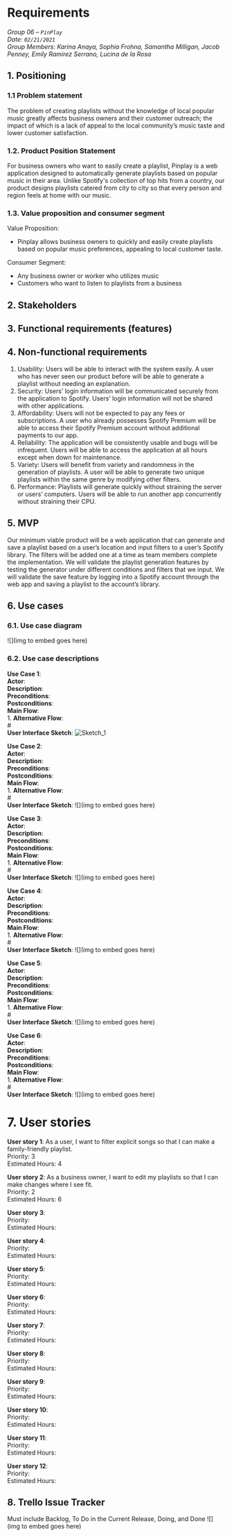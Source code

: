 

# Requirements

*Group 06 – `PinPlay`\
Date: `02/21/2021`\
Group Members: Karina Anaya, Sophia Frohna, Samantha Milligan, Jacob Penney, Emily Ramirez Serrano, Lucina de la Rosa*

## 1. Positioning
### 1.1 Problem statement

The problem of creating playlists without the knowledge of local popular music greatly affects business owners and their customer outreach; the impact of which is a lack of appeal to the local community’s music taste and lower customer satisfaction.

### 1.2. Product Position Statement

For business owners who want to easily create a playlist, Pinplay is a web application designed to automatically generate playlists based on popular music in their area. Unlike Spotify's collection of top hits from a country, our product designs playlists catered from city to city so that every person and region feels at home with our music.

### 1.3. Value proposition and consumer segment

Value Proposition:
* Pinplay allows business owners to quickly and easily create playlists based on popular music preferences, appealing to local customer taste.

Consumer Segment:
- Any business owner or worker who utilizes music
- Customers who want to listen to playlists from a business


## 2. Stakeholders
 

## 3. Functional requirements (features)


## 4. Non-functional requirements

1. Usability: Users will be able to interact with the system easily. A user who has never seen our product before will be able to generate a playlist without needing an explanation.
2. Security: Users’ login information will be communicated securely from the application to Spotify. Users’ login information will not be shared with other applications.
3. Affordability: Users will not be expected to pay any fees or subscriptions. A user who already possesses Spotify Premium will be able to access their Spotify Premium account without additional payments to our app.
4. Reliability: The application will be consistently usable and bugs will be infrequent. Users will be able to access the application at all hours except when down for maintenance.
5. Variety: Users will benefit from variety and randomness in the generation of playlists. A user will be able to generate two unique playlists within the same genre by modifying other filters.
6. Performance: Playlists will generate quickly without straining the server or users’ computers. Users will be able to run another app concurrently without straining their CPU.


## 5. MVP
Our minimum viable product will be a web application that can generate and save a playlist based on a user’s location and input filters to a user’s Spotify library. The filters will be added one at a time as team members complete the implementation. We will validate the playlist generation features by testing the generator under different conditions and filters that we input. We will validate the save feature by logging into a Spotify account through the web app and saving a playlist to the account’s library.


## 6. Use cases
### 6.1. Use case diagram
![](img to embed goes here)


### 6.2. Use case descriptions

**Use Case 1**: \
**Actor**: \
**Description**: \
**Preconditions**: \
**Postconditions**: \
**Main Flow**: \
1. 
**Alternative Flow**: \
#\
**User Interface Sketch**:
![Sketch_1](media/requirements/Sketch_1.png)

**Use Case 2**: \
**Actor**: \
**Description**: \
**Preconditions**: \
**Postconditions**: \
**Main Flow**: \
1. 
**Alternative Flow**: \
#\
**User Interface Sketch**:
![](img to embed goes here)

**Use Case 3**: \
**Actor**: \
**Description**: \
**Preconditions**: \
**Postconditions**: \
**Main Flow**: \
1. 
**Alternative Flow**: \
#\
**User Interface Sketch**:
![](img to embed goes here)

**Use Case 4**: \
**Actor**: \
**Description**: \
**Preconditions**: \
**Postconditions**: \
**Main Flow**: \
1. 
**Alternative Flow**: \
#\
**User Interface Sketch**:
![](img to embed goes here)

**Use Case 5**: \
**Actor**: \
**Description**: \
**Preconditions**: \
**Postconditions**: \
**Main Flow**: \
1. 
**Alternative Flow**: \
#\
**User Interface Sketch**:
![](img to embed goes here)

**Use Case 6**: \
**Actor**: \
**Description**: \
**Preconditions**: \
**Postconditions**: \
**Main Flow**: \
1. 
**Alternative Flow**: \
#\
**User Interface Sketch**:
![](img to embed goes here)


# 7. User stories

**User story 1**: As a user, I want to filter explicit songs so that I can make a family-friendly playlist.\
Priority: 3\
Estimated Hours: 4

**User story 2**: As a business owner, I want to edit my playlists so that I can make changes where I see fit.\
Priority: 2\
Estimated Hours: 6

**User story 3**: \
Priority: \
Estimated Hours: 

**User story 4**: \
Priority: \
Estimated Hours: 

**User story 5**: \
Priority: \
Estimated Hours: 

**User story 6**: \
Priority: \
Estimated Hours: 

**User story 7**: \
Priority: \
Estimated Hours: 

**User story 8**: \
Priority: \
Estimated Hours: 

**User story 9**: \
Priority: \
Estimated Hours: 

**User story 10**: \
Priority: \
Estimated Hours: 

**User story 11**: \
Priority: \
Estimated Hours: 

**User story 12**: \
Priority: \
Estimated Hours: 

## 8. Trello Issue Tracker
Must include Backlog, To Do in the Current Release, Doing, and Done
![](img to embed goes here)
